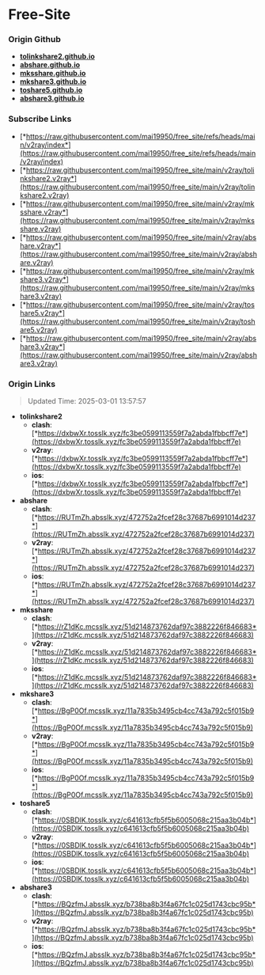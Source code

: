 # Free-Site

### Origin Github

- [**tolinkshare2.github.io**](https://github.com/tolinkshare2/tolinkshare2.github.io)
- [**abshare.github.io**](https://github.com/abshare/abshare.github.io)
- [**mksshare.github.io**](https://github.com/mksshare/mksshare.github.io)
- [**mkshare3.github.io**](https://github.com/mkshare3/mkshare3.github.io)
- [**toshare5.github.io**](https://github.com/toshare5/toshare5.github.io)
- [**abshare3.github.io**](https://github.com/abshare3/abshare3.github.io)

### Subscribe Links

- [*https://raw.githubusercontent.com/mai19950/free_site/refs/heads/main/v2ray/index*](https://raw.githubusercontent.com/mai19950/free_site/refs/heads/main/v2ray/index)
- [*https://raw.githubusercontent.com/mai19950/free_site/main/v2ray/tolinkshare2.v2ray*](https://raw.githubusercontent.com/mai19950/free_site/main/v2ray/tolinkshare2.v2ray)
- [*https://raw.githubusercontent.com/mai19950/free_site/main/v2ray/mksshare.v2ray*](https://raw.githubusercontent.com/mai19950/free_site/main/v2ray/mksshare.v2ray)
- [*https://raw.githubusercontent.com/mai19950/free_site/main/v2ray/abshare.v2ray*](https://raw.githubusercontent.com/mai19950/free_site/main/v2ray/abshare.v2ray)
- [*https://raw.githubusercontent.com/mai19950/free_site/main/v2ray/mkshare3.v2ray*](https://raw.githubusercontent.com/mai19950/free_site/main/v2ray/mkshare3.v2ray)
- [*https://raw.githubusercontent.com/mai19950/free_site/main/v2ray/toshare5.v2ray*](https://raw.githubusercontent.com/mai19950/free_site/main/v2ray/toshare5.v2ray)
- [*https://raw.githubusercontent.com/mai19950/free_site/main/v2ray/abshare3.v2ray*](https://raw.githubusercontent.com/mai19950/free_site/main/v2ray/abshare3.v2ray)

### Origin Links

> Updated Time: 2025-03-01 13:57:57

- **tolinkshare2**
  - **clash**: [*https://dxbwXr.tosslk.xyz/fc3be0599113559f7a2abda1fbbcff7e*](https://dxbwXr.tosslk.xyz/fc3be0599113559f7a2abda1fbbcff7e)
  - **v2ray**: [*https://dxbwXr.tosslk.xyz/fc3be0599113559f7a2abda1fbbcff7e*](https://dxbwXr.tosslk.xyz/fc3be0599113559f7a2abda1fbbcff7e)
  - **ios**: [*https://dxbwXr.tosslk.xyz/fc3be0599113559f7a2abda1fbbcff7e*](https://dxbwXr.tosslk.xyz/fc3be0599113559f7a2abda1fbbcff7e)
- **abshare**
  - **clash**: [*https://RUTmZh.absslk.xyz/472752a2fcef28c37687b6991014d237*](https://RUTmZh.absslk.xyz/472752a2fcef28c37687b6991014d237)
  - **v2ray**: [*https://RUTmZh.absslk.xyz/472752a2fcef28c37687b6991014d237*](https://RUTmZh.absslk.xyz/472752a2fcef28c37687b6991014d237)
  - **ios**: [*https://RUTmZh.absslk.xyz/472752a2fcef28c37687b6991014d237*](https://RUTmZh.absslk.xyz/472752a2fcef28c37687b6991014d237)
- **mksshare**
  - **clash**: [*https://rZ1dKc.mcsslk.xyz/51d214873762daf97c3882226f846683*](https://rZ1dKc.mcsslk.xyz/51d214873762daf97c3882226f846683)
  - **v2ray**: [*https://rZ1dKc.mcsslk.xyz/51d214873762daf97c3882226f846683*](https://rZ1dKc.mcsslk.xyz/51d214873762daf97c3882226f846683)
  - **ios**: [*https://rZ1dKc.mcsslk.xyz/51d214873762daf97c3882226f846683*](https://rZ1dKc.mcsslk.xyz/51d214873762daf97c3882226f846683)
- **mkshare3**
  - **clash**: [*https://BgP0Of.mcsslk.xyz/11a7835b3495cb4cc743a792c5f015b9*](https://BgP0Of.mcsslk.xyz/11a7835b3495cb4cc743a792c5f015b9)
  - **v2ray**: [*https://BgP0Of.mcsslk.xyz/11a7835b3495cb4cc743a792c5f015b9*](https://BgP0Of.mcsslk.xyz/11a7835b3495cb4cc743a792c5f015b9)
  - **ios**: [*https://BgP0Of.mcsslk.xyz/11a7835b3495cb4cc743a792c5f015b9*](https://BgP0Of.mcsslk.xyz/11a7835b3495cb4cc743a792c5f015b9)
- **toshare5**
  - **clash**: [*https://0SBDlK.tosslk.xyz/c641613cfb5f5b6005068c215aa3b04b*](https://0SBDlK.tosslk.xyz/c641613cfb5f5b6005068c215aa3b04b)
  - **v2ray**: [*https://0SBDlK.tosslk.xyz/c641613cfb5f5b6005068c215aa3b04b*](https://0SBDlK.tosslk.xyz/c641613cfb5f5b6005068c215aa3b04b)
  - **ios**: [*https://0SBDlK.tosslk.xyz/c641613cfb5f5b6005068c215aa3b04b*](https://0SBDlK.tosslk.xyz/c641613cfb5f5b6005068c215aa3b04b)
- **abshare3**
  - **clash**: [*https://BQzfmJ.absslk.xyz/b738ba8b3f4a67fc1c025d1743cbc95b*](https://BQzfmJ.absslk.xyz/b738ba8b3f4a67fc1c025d1743cbc95b)
  - **v2ray**: [*https://BQzfmJ.absslk.xyz/b738ba8b3f4a67fc1c025d1743cbc95b*](https://BQzfmJ.absslk.xyz/b738ba8b3f4a67fc1c025d1743cbc95b)
  - **ios**: [*https://BQzfmJ.absslk.xyz/b738ba8b3f4a67fc1c025d1743cbc95b*](https://BQzfmJ.absslk.xyz/b738ba8b3f4a67fc1c025d1743cbc95b)
